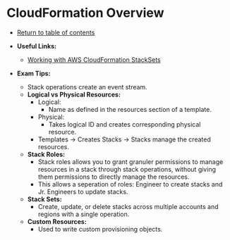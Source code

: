 # CloudFormation Overview

* [Return to table of contents](../../../README.md)

* **Useful Links:**
  * [Working with AWS CloudFormation StackSets](https://docs.aws.amazon.com/AWSCloudFormation/latest/UserGuide/what-is-cfnstacksets.html)

* **Exam Tips:**
  * Stack operations create an event stream.
  * **Logical vs Physical Resources:**
    * Logical:
      * Name as defined in the resources section of a template.
    * Physical:
      * Takes logical ID and creates corresponding physical resource.
    * Templates -> Creates Stacks -> Stacks manage the created resources.
  * **Stack Roles:**
    * Stack roles allows you to grant granuler permissions to manage resources in a stack through stack operations, without giving them permissions to directly manage the resources.
    * This allows a seperation of roles: Engineer to create stacks and Jr. Engineers to update stacks.
  * **Stack Sets:**
    * Create, update, or delete stacks across multiple accounts and regions with a single operation.
  * **Custom Resources:**
    * Used to write custom provisioning objects.
